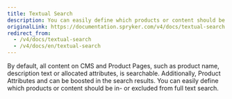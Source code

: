 ```yaml
---
title: Textual Search
description: You can easily define which products or content should be in- or excluded from full text search.
originalLink: https://documentation.spryker.com/v4/docs/textual-search
redirect_from:
  - /v4/docs/textual-search
  - /v4/docs/en/textual-search
---
```


By default, all content on CMS and Product Pages, such as product name, description text or allocated attributes, is searchable. Additionally, Product Attributes and can be boosted in the search results. You can easily define which products or content should be in- or excluded from full text search.
